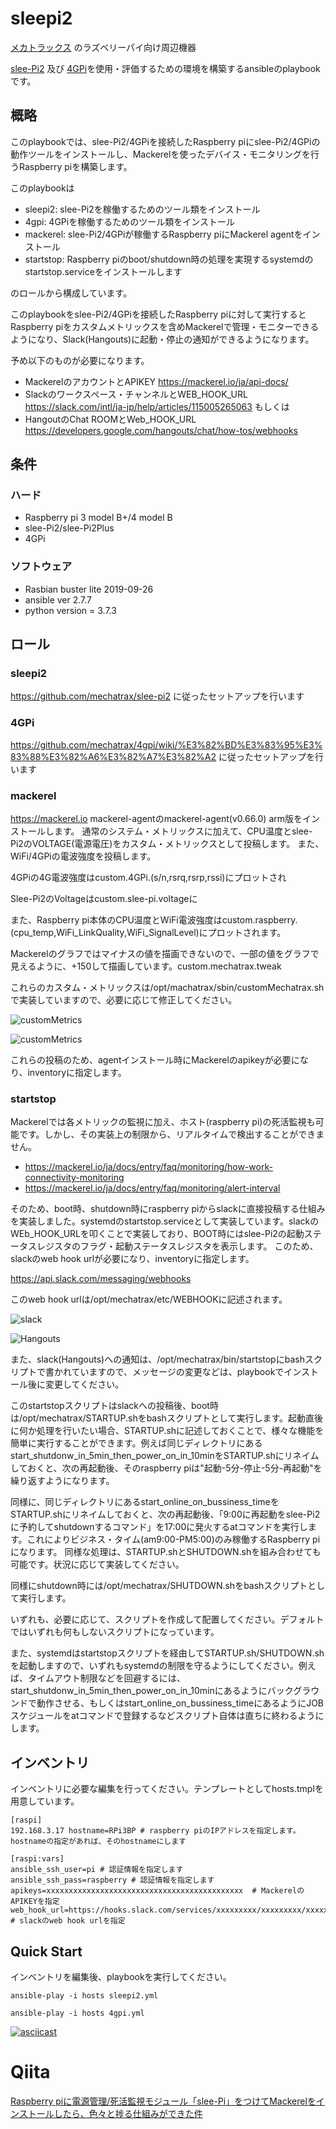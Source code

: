 # sleepi2
[メカトラックス](https://mechatrax.com "メカトラックス") のラズベリーパイ向け周辺機器

[slee-Pi2](https://mechatrax.com/products/slee-pi/ "slee-Pi2")
及び
[4GPi](https://mechatrax.com/products/4gpi/)を使用・評価するための環境を構築するansibleのplaybook です。

## 概略
このplaybookでは、slee-Pi2/4GPiを接続したRaspberry piにslee-Pi2/4GPiの動作ツールをインストールし、Mackerelを使ったデバイス・モニタリングを行うRaspberry piを構築します。

このplaybookは

- sleepi2: slee-Pi2を稼働するためのツール類をインストール
- 4gpi: 4GPiを稼働するためのツール類をインストール
- mackerel: slee-Pi2/4GPiが稼働するRaspberry piにMackerel agentをインストール
- startstop: Raspberry piのboot/shutdown時の処理を実現するsystemdのstartstop.serviceをインストールします

のロールから構成しています。

このplaybookをslee-Pi2/4GPiを接続したRaspberry piに対して実行すると
Raspberry piをカスタムメトリックスを含めMackerelで管理・モニターできるようになり、Slack(Hangouts)に起動・停止の通知ができるようになります。

予め以下のものが必要になります。

- MackerelのアカウントとAPIKEY https://mackerel.io/ja/api-docs/
- Slackのワークスペース・チャンネルとWEB_HOOK_URL https://slack.com/intl/ja-jp/help/articles/115005265063 もしくは
- HangoutのChat ROOMとWeb_HOOK_URL https://developers.google.com/hangouts/chat/how-tos/webhooks

## 条件
### ハード
- Raspberry pi 3 model B+/4 model B
- slee-Pi2/slee-Pi2Plus
- 4GPi
### ソフトウェア
- Rasbian buster lite 2019-09-26
- ansible ver 2.7.7
- python version = 3.7.3

## ロール

### sleepi2

https://github.com/mechatrax/slee-pi2 に従ったセットアップを行います

### 4GPi

https://github.com/mechatrax/4gpi/wiki/%E3%82%BD%E3%83%95%E3%83%88%E3%82%A6%E3%82%A7%E3%82%A2 に従ったセットアップを行います

### mackerel

https://mackerel.io mackerel-agentのmackerel-agent(v0.66.0) arm版をインストールします。
通常のシステム・メトリックスに加えて、CPU温度とslee-Pi2のVOLTAGE(電源電圧)をカスタム・メトリックスとして投稿します。
また、WiFi/4GPiの電波強度を投稿します。





4GPiの4G電波強度はcustom.4GPi.(s/n,rsrq,rsrp,rssi)にプロットされ



Slee-Pi2のVoltageはcustom.slee-pi.voltageに

また、Raspberry pi本体のCPU温度とWiFi電波強度はcustom.raspberry.(cpu_temp,WiFi_LinkQuality,WiFi_SignalLevel)にプロットされます。

Mackerelのグラフではマイナスの値を描画できないので、一部の値をグラフで見えるように、+150して描画しています。custom.mechatrax.tweak

これらのカスタム・メトリックスは/opt/machatrax/sbin/customMechatrax.shで実装していますので、必要に応じて修正してください。

![customMetrics](img/mackerel-4GPi-tweak.png)

![customMetrics](img/mackerel-raspberry-sleepi.png)

これらの投稿のため、agentインストール時にMackerelのapikeyが必要になり、inventoryに指定します。


### startstop

Mackerelでは各メトリックの監視に加え、ホスト(raspberry pi)の死活監視も可能です。しかし、その実装上の制限から、リアルタイムで検出することができません。

- https://mackerel.io/ja/docs/entry/faq/monitoring/how-work-connectivity-monitoring
- https://mackerel.io/ja/docs/entry/faq/monitoring/alert-interval

そのため、boot時、shutdown時にraspberry piからslackに直接投稿する仕組みを実装しました。systemdのstartstop.serviceとして実装しています。slackのWEb_HOOK_URLを叩くことで実装しており、BOOT時にはslee-Pi2の起動ステータスレジスタのフラグ・起動ステータスレジスタを表示します。
このため、slackのweb hook urlが必要になり、inventoryに指定します。

https://api.slack.com/messaging/webhooks

このweb hook urlは/opt/mechatrax/etc/WEBHOOKに記述されます。

![slack](img/slack.png)

![Hangouts](img/Hangouts.png)

また、slack(Hangouts)への通知は、/opt/mechatrax/bin/startstopにbashスクリプトで書かれていますので、メッセージの変更などは、playbookでインストール後に変更してください。

このstartstopスクリプトはslackへの投稿後、boot時は/opt/mechatrax/STARTUP.shをbashスクリプトとして実行します。起動直後に何か処理を行いたい場合、STARTUP.shに記述しておくことで、様々な機能を簡単に実行することができます。例えば同じディレクトリにあるstart_shutdonw_in_5min_then_power_on_in_10minをSTARTUP.shにリネイムしておくと、次の再起動後、そのraspberry piは"起動-5分-停止-5分-再起動"を繰り返すようになります。

同様に、同じディレクトリにあるstart_online_on_bussiness_timeをSTARTUP.shにリネイムしておくと、次の再起動後、「9:00に再起動をslee-Pi2に予約してshutdownするコマンド」を17:00に発火するatコマンドを実行します。これによりビジネス・タイム(am9:00-PM5:00)のみ稼働するRaspberry piになります。
同様な処理は、STARTUP.shとSHUTDOWN.shを組み合わせても可能です。状況に応じて実装してください。


同様にshutdown時には/opt/mechatrax/SHUTDOWN.shをbashスクリプトとして実行します。

いずれも、必要に応じて、スクリプトを作成して配置してください。デフォルトではいずれも何もしないスクリプトになっています。

また、systemdはstartstopスクリプトを経由してSTARTUP.sh/SHUTDOWN.shを起動しますので、いずれもsystemdの制限を守るようにしてください。例えば、タイムアウト制限などを回避するには、start_shutdonw_in_5min_then_power_on_in_10minにあるようにバックグラウンドで動作させる、もしくはstart_online_on_bussiness_timeにあるようにJOBスケジュールをatコマンドで登録するなどスクリプト自体は直ちに終わるようにします。

## インベントリ

インベントリに必要な編集を行ってください。テンプレートとしてhosts.tmplを用意しています。


```
[raspi]
192.168.3.17 hostname=RPi3BP # raspberry piのIPアドレスを指定します。hostnameの指定があれば、そのhostnameにします

[raspi:vars]
ansible_ssh_user=pi # 認証情報を指定します
ansible_ssh_pass=raspberry # 認証情報を指定します
apikeys=xxxxxxxxxxxxxxxxxxxxxxxxxxxxxxxxxxxxxxxxxxxx  # MackerelのAPIKEYを指定
web_hook_url=https://hooks.slack.com/services/xxxxxxxxx/xxxxxxxxx/xxxxxxxxxxxxxxxxxxxxxxxx # slackのweb hook urlを指定
```

## Quick Start
インベントリを編集後、playbookを実行してください。

```
ansible-play -i hosts sleepi2.yml
```
```
ansible-play -i hosts 4gpi.yml
```

[![asciicast](https://asciinema.org/a/UlZA0hYBKC9oKay9yzSfxY2ok.svg)](https://asciinema.org/a/UlZA0hYBKC9oKay9yzSfxY2ok)

# Qiita
[Raspberry piに電源管理/死活監視モジュール「slee-Pi」をつけてMackerelをインストールしたら、色々と捗る仕組みができた件](https://qiita.com/ackcell/items/ea71147b8603627ec5bf)
